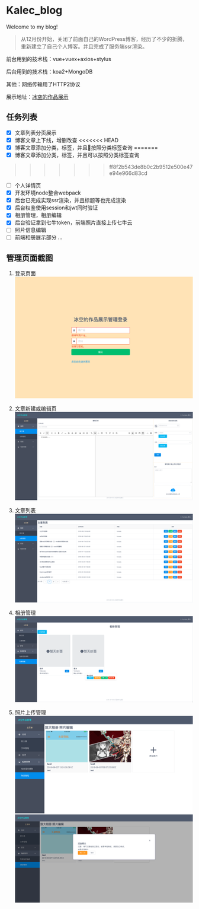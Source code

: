 # Kalec_blog
Welcome to my blog!

> 从12月份开始，关闭了前面自己的WordPress博客，经历了不少的折腾，重新建立了自己个人博客。并且完成了服务端ssr渲染。

前台用到的技术栈：vue+vuex+axios+stylus

后台用到的技术栈：koa2+MongoDB

其他：网络传输用了HTTP2协议

展示地址：[冰空的作品展示](https://www.kalecgos.top)

## 任务列表
- [x] 文章列表分页展示
- [x] 博客文章上下线，增删改查
<<<<<<< HEAD
- [x] 博客文章添加分类，标签，并且按照分类标签查询
=======
- [x] 博客文章添加分类，标签，并且可以按照分类标签查询
>>>>>>> ff8f2b543de8b0c2b9512e500e47e94e966d83cd
- [ ] 个人详情页
- [x] 开发环境node整合webpack
- [x] 后台已完成实现ssr渲染，并且标题等也完成渲染
- [x] 后台权鉴使用session和jwt同时验证
- [x] 相册管理，相册编辑
- [x] 后台验证拿到七牛token，前端照片直接上传七牛云
- [ ] 照片信息编辑
- [ ] 前端相册展示部分
...

## 管理页面截图
1. 登录页面
![登录页](https://github.com/hyccpq/Kalec_blog/raw/master/static/%E5%B1%8F%E5%B9%95%E5%BF%AB%E7%85%A7%2020181.png)

2. 文章新建或编辑页
![编辑](https://github.com/hyccpq/Kalec_blog/raw/master/static/%E5%B1%8F%E5%B9%95%E5%BF%AB%E7%85%A7%2020182.png)

3. 文章列表
![文章列表](https://github.com/hyccpq/Kalec_blog/raw/master/static/%E5%B1%8F%E5%B9%95%E5%BF%AB%E7%85%A7%2020183.png)

4. 相册管理
![相册管理](https://github.com/hyccpq/Kalec_blog/raw/master/static/%E5%B1%8F%E5%B9%95%E5%BF%AB%E7%85%A7%2020184.png)

5. 照片上传管理
![照片上传管理](https://github.com/hyccpq/Kalec_blog/raw/master/static/%E5%B1%8F%E5%B9%95%E5%BF%AB%E7%85%A7%2020185.png)
![照片上传管理](https://github.com/hyccpq/Kalec_blog/raw/master/static/%E5%B1%8F%E5%B9%95%E5%BF%AB%E7%85%A7%2020186.png)






